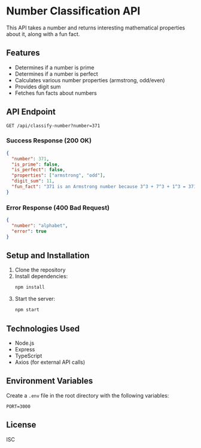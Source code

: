 # Number Classification API

This API takes a number and returns interesting mathematical properties about it, along with a fun fact.

## Features

- Determines if a number is prime
- Determines if a number is perfect
- Calculates various number properties (armstrong, odd/even)
- Provides digit sum
- Fetches fun facts about numbers

## API Endpoint

```
GET /api/classify-number?number=371
```

### Success Response (200 OK)

```json
{
  "number": 371,
  "is_prime": false,
  "is_perfect": false,
  "properties": ["armstrong", "odd"],
  "digit_sum": 11,
  "fun_fact": "371 is an Armstrong number because 3^3 + 7^3 + 1^3 = 371"
}
```

### Error Response (400 Bad Request)

```json
{
  "number": "alphabet",
  "error": true
}
```

## Setup and Installation

1. Clone the repository
2. Install dependencies:
   ```bash
   npm install
   ```
3. Start the server:
   ```bash
   npm start
   ```

## Technologies Used

- Node.js
- Express
- TypeScript
- Axios (for external API calls)

## Environment Variables

Create a `.env` file in the root directory with the following variables:

```
PORT=3000
```

## License

ISC
